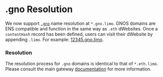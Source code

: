 # .gno Resolution

We now support [`.gno`](https://genomedomains.com/) name resolution at `*.gno.limo`. GNOS domains are ENS compatible and function in the same way as `.eth` dWebsites. Once a `contentHash` record has been defined, users can visit their dWebsite by appending `.limo`. For example: [12345.gno.limo](https://12345.gno.limo).

### Resolution

The resolution process for `.gno` domains is identical to that of `*.eth.limo`. Please consult the main gateway [documentation](../gateway/http.md) for more information.